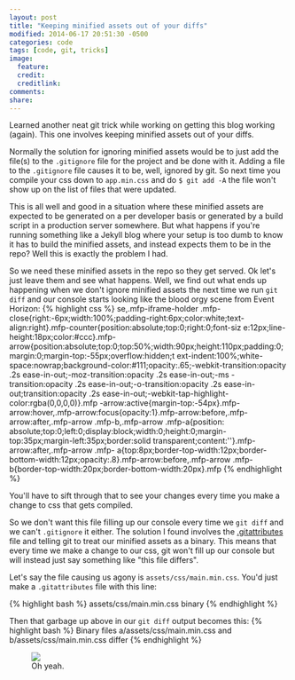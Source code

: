 ```yaml
---
layout: post
title: "Keeping minified assets out of your diffs"
modified: 2014-06-17 20:51:30 -0500
categories: code
tags: [code, git, tricks]
image:
  feature: 
  credit: 
  creditlink: 
comments: 
share: 
---
```


Learned another neat git trick while working on getting this blog working (again). This one involves keeping minified assets out of your diffs.

Normally the solution for ignoring minified assets would be to just add the file(s) to the `.gitignore` file for the project and be done with it. 
Adding a file to the `.gitignore` file causes it to be, well, ignored by git. So next time you compile your css down to
`app.min.css` and do `$ git add -A` the file won't show up on the list of files that were updated.

This is all well and good in a situation where these minified assets are expected to be generated on a per developer basis or 
generated by a build script in a production server somewhere. But what happens if you're running something like a Jekyll blog where your setup
is too dumb to know it has to build the minified assets, and instead expects them to be in the repo? Well this is exactly the problem I had. 


So we need these minified assets in the repo so they get served. Ok let's just leave them and see what happens. Well, we find out what ends up happening when we don't ignore minified assets the next time we run `git diff` and our console starts looking like the blood orgy scene from Event Horizon:
{% highlight css %}
se,.mfp-iframe-holder .mfp-close{right:-6px;width:100%;padding-right:6px;color:white;text-align:right}.mfp-counter{position:absolute;top:0;right:0;font-siz
e:12px;line-height:18px;color:#ccc}.mfp-arrow{position:absolute;top:0;top:50%;width:90px;height:110px;padding:0;margin:0;margin-top:-55px;overflow:hidden;t
ext-indent:100%;white-space:nowrap;background-color:#111;opacity:.65;-webkit-transition:opacity .2s ease-in-out;-moz-transition:opacity .2s ease-in-out;-ms
-transition:opacity .2s ease-in-out;-o-transition:opacity .2s ease-in-out;transition:opacity .2s ease-in-out;-webkit-tap-highlight-color:rgba(0,0,0,0)}.mfp
-arrow:active{margin-top:-54px}.mfp-arrow:hover,.mfp-arrow:focus{opacity:1}.mfp-arrow:before,.mfp-arrow:after,.mfp-arrow .mfp-b,.mfp-arrow .mfp-a{position:
absolute;top:0;left:0;display:block;width:0;height:0;margin-top:35px;margin-left:35px;border:solid transparent;content:''}.mfp-arrow:after,.mfp-arrow .mfp-
a{top:8px;border-top-width:12px;border-bottom-width:12px;opacity:.8}.mfp-arrow:before,.mfp-arrow .mfp-b{border-top-width:20px;border-bottom-width:20px}.mfp
{% endhighlight %}


You'll have to sift through that to see your changes every time you make a change to css that gets compiled.

So we don't want this file filling up our console every time we `git diff` and we can't `.gitignore` it either. The solution I found involves the [.gitattributes](http://git-scm.com/book/en/Customizing-Git-Git-Attributes) 
file and telling git to treat our minified assets as a binary. This means that every time we make a change to our css, git won't fill up our console but will instead just say something like "this file differs".

Let's say the file causing us agony is `assets/css/main.min.css`. You'd just make a `.gitattributes` file with this line:

{% highlight bash %}
assets/css/main.min.css binary
{% endhighlight %}

Then that garbage up above in our `git diff` output becomes this:
{% highlight bash %}
Binary files a/assets/css/main.min.css and b/assets/css/main.min.css differ
{% endhighlight %}

<figure>
	<img src="{{ site.baseurl }}/images/regular-show-oh.gif">
	<figcaption>Oh yeah.</figcaption>
</figure>